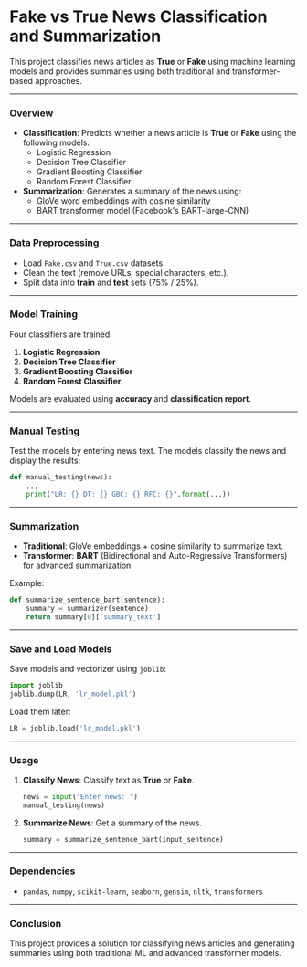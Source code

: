 # Fake vs True News Classification and Summarization

This project classifies news articles as **True** or **Fake** using machine learning models and provides summaries using both traditional and transformer-based approaches.

---

### **Overview**
- **Classification**: Predicts whether a news article is **True** or **Fake** using the following models:
  - Logistic Regression
  - Decision Tree Classifier
  - Gradient Boosting Classifier
  - Random Forest Classifier
- **Summarization**: Generates a summary of the news using:
  - GloVe word embeddings with cosine similarity
  - BART transformer model (Facebook's BART-large-CNN)

---

### **Data Preprocessing**
- Load `Fake.csv` and `True.csv` datasets.
- Clean the text (remove URLs, special characters, etc.).
- Split data into **train** and **test** sets (75% / 25%).

---

### **Model Training**
Four classifiers are trained:
1. **Logistic Regression**
2. **Decision Tree Classifier**
3. **Gradient Boosting Classifier**
4. **Random Forest Classifier**

Models are evaluated using **accuracy** and **classification report**.

---

### **Manual Testing**
Test the models by entering news text. The models classify the news and display the results:

```python
def manual_testing(news):
    ...
    print("LR: {} DT: {} GBC: {} RFC: {}".format(...))
```

---

### **Summarization**
- **Traditional**: GloVe embeddings + cosine similarity to summarize text.
- **Transformer**: **BART** (Bidirectional and Auto-Regressive Transformers) for advanced summarization.

Example:

```python
def summarize_sentence_bart(sentence):
    summary = summarizer(sentence)
    return summary[0]['summary_text']
```

---

### **Save and Load Models**
Save models and vectorizer using `joblib`:

```python
import joblib
joblib.dump(LR, 'lr_model.pkl')
```

Load them later:

```python
LR = joblib.load('lr_model.pkl')
```

---

### **Usage**
1. **Classify News**: Classify text as **True** or **Fake**.
   ```python
   news = input("Enter news: ")
   manual_testing(news)
   ```
2. **Summarize News**: Get a summary of the news.
   ```python
   summary = summarize_sentence_bart(input_sentence)
   ```

---

### **Dependencies**
- `pandas`, `numpy`, `scikit-learn`, `seaborn`, `gensim`, `nltk`, `transformers`

---

### **Conclusion**
This project provides a solution for classifying news articles and generating summaries using both traditional ML and advanced transformer models.
